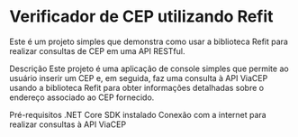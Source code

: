 # Verificador de CEP utilizando Refit
Este é um projeto simples que demonstra como usar a biblioteca Refit para realizar consultas de CEP em uma API RESTful.

Descrição
Este projeto é uma aplicação de console simples que permite ao usuário inserir um CEP e, em seguida, faz uma consulta à API ViaCEP usando a biblioteca Refit para obter informações detalhadas sobre o endereço associado ao CEP fornecido.

Pré-requisitos
.NET Core SDK instalado
Conexão com a internet para realizar consultas à API ViaCEP
